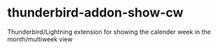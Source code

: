 # thunderbird-addon-show-cw
Thunderbird/Lightning extension for showing the calender week in the month/multiweek view
